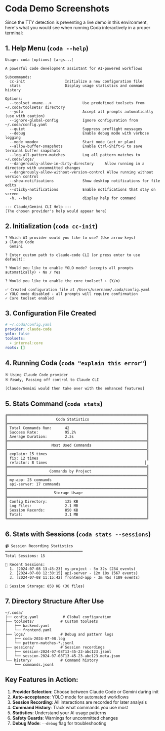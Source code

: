 # Coda Demo Screenshots

Since the TTY detection is preventing a live demo in this environment, here's what you would see when running Coda interactively in a proper terminal:

## 1. Help Menu (`coda --help`)

```
Usage: coda [options] [args...]

A powerful code development assistant for AI-powered workflows

Subcommands:
  cc-init                  Initialize a new configuration file
  stats                    Display usage statistics and command history

Options:
  --toolset <name...>              Use predefined toolsets from ~/.coda/toolsets/ directory
  --yolo                           Accept all prompts automatically (use with caution)
  --ignore-global-config           Ignore configuration from ~/.coda/config.yaml
  --quiet                          Suppress preflight messages
  --debug                          Enable debug mode with verbose logging
  --mode <mode>                    Start mode (act or plan)
  --allow-buffer-snapshots         Enable Ctrl+Shift+S to save terminal buffer snapshots
  --log-all-pattern-matches        Log all pattern matches to ~/.coda/logs/
  --dangerously-allow-in-dirty-directory     Allow running in a directory with uncommitted changes
  --dangerously-allow-without-version-control Allow running without version control
  --show-notifications             Show desktop notifications for file edits
  --sticky-notifications           Enable notifications that stay on screen
  -h, --help                       display help for command

--- Claude/Gemini CLI Help ---
[The chosen provider's help would appear here]
```

## 2. Initialization (`coda cc-init`)

```
? Which AI provider would you like to use? (Use arrow keys)
❯ Claude Code
  Gemini

? Enter custom path to claude-code CLI (or press enter to use default):

? Would you like to enable YOLO mode? (accepts all prompts automatically) › No / Yes

? Would you like to enable the core toolset? › (Y/n)

✅ Created configuration file at /Users/username/.coda/config.yaml
✓ YOLO mode disabled - all prompts will require confirmation
✓ Core toolset enabled
```

## 3. Configuration File Created

```yaml
# ~/.coda/config.yaml
provider: claude-code
yolo: false
toolsets:
  - internal:core
roots: []
```

## 4. Running Coda (`coda "explain this error"`)

```
※ Using Claude Code provider
※ Ready, Passing off control to Claude CLI

[Claude/Gemini would then take over with the enhanced features]
```

## 5. Stats Command (`coda stats`)

```
╔═══════════════════════════════════════════════════════════════╗
║                      Coda Statistics                          ║
╠═══════════════════════════════════════════════════════════════╣
║ Total Commands Run:      42                                   ║
║ Success Rate:            95.2%                                ║
║ Average Duration:        2.3s                                 ║
╠═══════════════════════════════════════════════════════════════╣
║                    Most Used Commands                         ║
╠═══════════════════════════════════════════════════════════════╣
║ explain: 15 times                                             ║
║ fix: 12 times                                                 ║
║ refactor: 8 times                                            ║
╠═══════════════════════════════════════════════════════════════╣
║                   Commands by Project                         ║
╠═══════════════════════════════════════════════════════════════╣
║ my-app: 25 commands                                           ║
║ api-server: 17 commands                                       ║
╠═══════════════════════════════════════════════════════════════╣
║                     Storage Usage                             ║
╠═══════════════════════════════════════════════════════════════╣
║ Config Directory:        125 KB                               ║
║ Log Files:               2.1 MB                               ║
║ Session Records:         850 KB                               ║
║ Total:                   3.1 MB                               ║
╚═══════════════════════════════════════════════════════════════╝
```

## 6. Stats with Sessions (`coda stats --sessions`)

```
📹 Session Recording Statistics
═══════════════════════════════════
Total Sessions: 15

📅 Recent Sessions:
  1. [2024-07-08 13:45:23] my-project - 5m 32s (234 events)
  2. [2024-07-08 12:30:15] api-server - 12m 18s (567 events)
  3. [2024-07-08 11:15:42] frontend-app - 3m 45s (189 events)

💾 Session Storage: 850 KB (30 files)
```

## 7. Directory Structure After Use

```
~/.coda/
├── config.yaml           # Global configuration
├── toolsets/            # Custom toolsets
│   ├── backend.yaml
│   └── frontend.yaml
├── logs/                # Debug and pattern logs
│   ├── coda-2024-07-08.log
│   └── pattern-matches-*.jsonl
├── sessions/            # Session recordings
│   ├── session-2024-07-08T13-45-23-abc123.jsonl
│   └── session-2024-07-08T13-45-23-abc123.meta.json
└── history/             # Command history
    └── commands.jsonl
```

## Key Features in Action:

1. **Provider Selection**: Choose between Claude Code or Gemini during init
2. **Auto-acceptance**: YOLO mode for automated workflows
3. **Session Recording**: All interactions are recorded for later analysis
4. **Command History**: Track what commands you use most
5. **Statistics**: Understand your AI usage patterns
6. **Safety Guards**: Warnings for uncommitted changes
7. **Debug Mode**: `--debug` flag for troubleshooting
